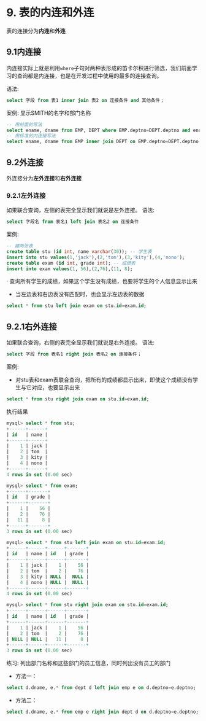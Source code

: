 ﻿# 9. 表的内连和外连

表的连接分为**内连**和**外连**

## 9.1内连接

内连接实际上就是利用`where`子句对两种表形成的笛卡尔积进行筛选，我们前面学习的查询都是内连接，也是在开发过程中使用的最多的连接查询。

语法:

```sql
select 字段 from 表1 inner join 表2 on 连接条件 and 其他条件；
```


案例: 显示SMITH的名字和部门名称

```sql
-- 用前面的写法
select ename, dname from EMP, DEPT where EMP.deptno=DEPT.deptno and ename='SMITH';
-- 用标准的内连接写法
select ename, dname from EMP inner join DEPT on EMP.deptno=DEPT.deptno and ename='SMITH';
```

## 9.2外连接

外连接分为**左外连接**和**右外连接**

### 9.2.1左外连接

如果联合查询，左侧的表完全显示我们就说是左外连接。
语法:

```sql
select 字段名 from 表名1 left join 表名2 on 连接条件
```

案例:

```sql
-- 建两张表
create table stu (id int, name varchar(30)); -- 学生表
insert into stu values(1,'jack'),(2,'tom'),(3,'kity'),(4,'nono');
create table exam (id int, grade int); -- 成绩表
insert into exam values(1, 56),(2,76),(11, 8);
```

· 查询所有学生的成绩，如果这个学生没有成绩，也要将学生的个人信息显示出来
- 当左边表和右边表没有匹配时，也会显示左边表的数据

```sql
select * from stu left join exam on stu.id=exam.id;
```

## 9.2.1右外连接

如果联合查询，右侧的表完全显示我们就说是右外连接。
语法:

```sql
select 字段 from 表名1 right join 表名2 on 连接条件；
```

案例:
- 对stu表和exam表联合查询，把所有的成绩都显示出来，即使这个成绩没有学生与它对应，也要显示出来

```sql
select * from stu right join exam on stu.id=exam.id;
```

执行结果

```sql
mysql> select * from stu;
+------+------+
| id   | name |
+------+------+
|    1 | jack |
|    2 | tom  |
|    3 | kity |
|    4 | nono |
+------+------+
4 rows in set (0.00 sec)

mysql> select * from exam;
+------+-------+
| id   | grade |
+------+-------+
|    1 |    56 |
|    2 |    76 |
|   11 |     8 |
+------+-------+
3 rows in set (0.00 sec)

mysql> select * from stu left join exam on stu.id=exam.id;
+------+------+------+-------+
| id   | name | id   | grade |
+------+------+------+-------+
|    1 | jack |    1 |    56 |
|    2 | tom  |    2 |    76 |
|    3 | kity | NULL |  NULL |
|    4 | nono | NULL |  NULL |
+------+------+------+-------+
4 rows in set (0.00 sec)

mysql> select * from stu right join exam on stu.id=exam.id;
+------+------+------+-------+
| id   | name | id   | grade |
+------+------+------+-------+
|    1 | jack |    1 |    56 |
|    2 | tom  |    2 |    76 |
| NULL | NULL |   11 |     8 |
+------+------+------+-------+
3 rows in set (0.00 sec)
```

练习:
列出部门名称和这些部门的员工信息，同时列出没有员工的部门
- 方法一：

```sql
select d.dname, e.* from dept d left join emp e on d.deptno=e.deptno;
```

- 方法二：

```sql
select d.dname, e.* from emp e right join dept d on d.deptno=e.deptno;
```


